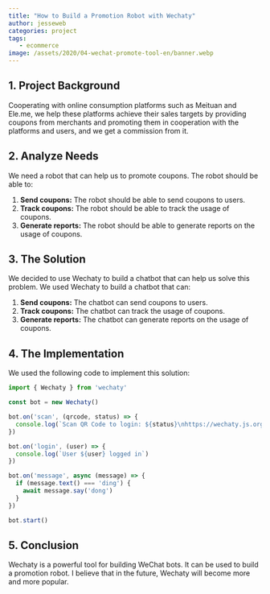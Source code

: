 ```yaml
---
title: "How to Build a Promotion Robot with Wechaty"
author: jesseweb
categories: project
tags:
   - ecommerce
image: /assets/2020/04-wechat-promote-tool-en/banner.webp
---
```


## 1. Project Background

Cooperating with online consumption platforms such as Meituan and Ele.me, we help these platforms achieve their sales targets by providing coupons from merchants and promoting them in cooperation with the platforms and users, and we get a commission from it.

## 2. Analyze Needs

We need a robot that can help us to promote coupons. The robot should be able to:

1. **Send coupons:** The robot should be able to send coupons to users.
2. **Track coupons:** The robot should be able to track the usage of coupons.
3. **Generate reports:** The robot should be able to generate reports on the usage of coupons.

## 3. The Solution

We decided to use Wechaty to build a chatbot that can help us solve this problem. We used Wechaty to build a chatbot that can:

1. **Send coupons:** The chatbot can send coupons to users.
2. **Track coupons:** The chatbot can track the usage of coupons.
3. **Generate reports:** The chatbot can generate reports on the usage of coupons.

## 4. The Implementation

We used the following code to implement this solution:

```typescript
import { Wechaty } from 'wechaty'

const bot = new Wechaty()

bot.on('scan', (qrcode, status) => {
  console.log(`Scan QR Code to login: ${status}\nhttps://wechaty.js.org/qrcode/${encodeURIComponent(qrcode)}`)
})

bot.on('login', (user) => {
  console.log(`User ${user} logged in`)
})

bot.on('message', async (message) => {
  if (message.text() === 'ding') {
    await message.say('dong')
  }
})

bot.start()
```

## 5. Conclusion

Wechaty is a powerful tool for building WeChat bots. It can be used to build a promotion robot. I believe that in the future, Wechaty will become more and more popular.
